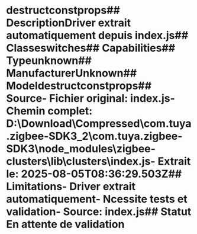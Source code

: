 # destructconstprops##  DescriptionDriver extrait automatiquement depuis index.js##  Classeswitches##  Capabilities##  Typeunknown##  ManufacturerUnknown##  Modeldestructconstprops##  Source- **Fichier original**: index.js- **Chemin complet**: D:\Download\Compressed\com.tuya.zigbee-SDK3_2\com.tuya.zigbee-SDK3\node_modules\zigbee-clusters\lib\clusters\index.js- **Extrait le**: 2025-08-05T08:36:29.503Z##  Limitations- Driver extrait automatiquement- Ncessite tests et validation- Source: index.js##  Statut En attente de validation